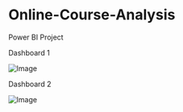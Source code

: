 # Online-Course-Analysis
Power BI Project


Dashboard 1

![Image](https://github.com/user-attachments/assets/2d5f7fce-5c2a-4fbd-8ede-25ef81c9c25e)

Dashboard 2

![Image](https://github.com/user-attachments/assets/95e36cd1-4246-4ec0-a040-3dd6c3fa8267)
